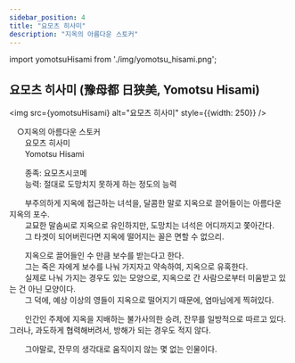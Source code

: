 ```yaml
---
sidebar_position: 4
title: "요모츠 히사미"
description: "지옥의 아름다운 스토커"
---
```


import yomotsuHisami from './img/yomotsu_hisami.png';

## 요모츠 히사미 (豫母都 日狭美, Yomotsu Hisami)

<img src={yomotsuHisami} alt="요모츠 히사미" style={{width: 250}} />

　○지옥의 아름다운 스토커  
　　요모츠 히사미  
　　Yomotsu Hisami  

　　종족: 요모츠시코메  
　　능력: 절대로 도망치지 못하게 하는 정도의 능력  

　　부주의하게 지옥에 접근하는 녀석을, 달콤한 말로 지옥으로 끌어들이는 아름다운 지옥의 포수.  
　　교묘한 말솜씨로 지옥으로 유인하지만, 도망치는 녀석은 어디까지고 쫓아간다.  
　　그 타겟이 되어버린다면 지옥에 떨어지는 꼴은 면할 수 없으리.  

　　지옥으로 끌어들인 수 만큼 보수를 받는다고 한다.  
　　그는 죽은 자에게 보수를 나눠 가지자고 약속하여, 지옥으로 유혹한다.  
　　실제로 나눠 가지는 경우도 있는 모양으로, 지옥으로 간 사람으로부터 미움받고 있는 건 아닌 모양이다.  
　　그 덕에, 예상 이상의 영들이 지옥으로 떨어지기 때문에, 염마님에게 찍혀있다.  

　　인간인 주제에 지옥을 지배하는 불가사의한 승려, 잔무를 일방적으로 따르고 있다. 그러나, 과도하게 협력해버려서, 방해가 되는 경우도 적지 않다.  

　　그야말로, 잔무의 생각대로 움직이지 않는 몇 없는 인물이다.  
